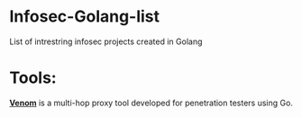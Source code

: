 # Infosec-Golang-list
List of intrestring infosec projects created in Golang

# Tools:
**[Venom](https://github.com/Dliv3/Venom)** is a multi-hop proxy tool developed for penetration testers using Go.
